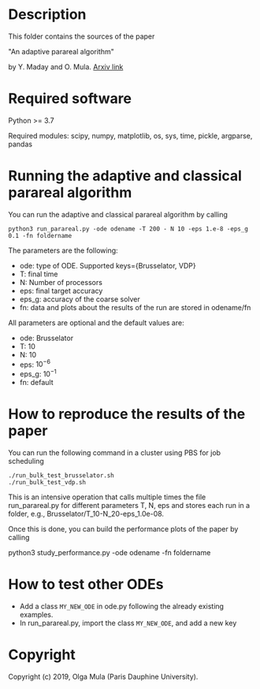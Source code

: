 Description
===========

This folder contains the sources of the paper

  "An adaptive parareal algorithm"

by Y. Maday and O. Mula. [Arxiv link](https://arxiv.org/pdf/1909.08333.pdf)

Required software
=================
Python >= 3.7

Required modules: scipy, numpy, matplotlib, os, sys, time, pickle, argparse, pandas

Running the adaptive and classical parareal algorithm
=====================================================
You can run the adaptive and classical parareal algorithm by calling

```
python3 run_parareal.py -ode odename -T 200 - N 10 -eps 1.e-8 -eps_g 0.1 -fn foldername
```

The parameters are the following:
- ode: type of ODE. Supported keys={Brusselator, VDP}
- T: final time
- N: Number of processors
- eps: final target accuracy
- eps_g: accuracy of the coarse solver
- fn: data and plots about the results of the run are stored in odename/fn

All parameters are optional and the default values are:

- ode: Brusselator
- T: 10
- N: 10
- eps: $10^{-6}$
- eps_g: $10^{-1}$
- fn: default

How to reproduce the results of the paper
=========================================
You can run the following command in a cluster using PBS for job scheduling

```
./run_bulk_test_brusselator.sh
./run_bulk_test_vdp.sh
```

This is an intensive operation that calls multiple times the file run_parareal.py for different parameters T, N, eps
and stores each run in a folder, e.g., Brusselator/T_10-N_20-eps_1.0e-08.

Once this is done, you can build the performance plots of the paper by calling

python3 study_performance.py -ode odename -fn foldername

How to test other ODEs
======================
- Add a class `MY_NEW_ODE` in ode.py following the already existing examples.
- In run_parareal.py, import the class `MY_NEW_ODE`, and add a new key 

Copyright
=========
Copyright (c) 2019, Olga Mula (Paris Dauphine University).

